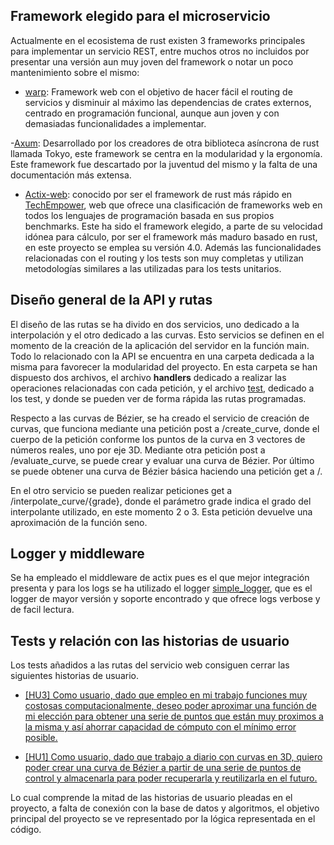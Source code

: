 ## Framework elegido para el microservicio

Actualmente en el ecosistema de rust existen 3 frameworks principales para implementar un servicio REST, entre muchos otros no incluidos por presentar una versión aun muy joven del framework o notar un poco mantenimiento sobre el mismo:

- [warp](https://crates.io/crates/warp): Framework web con el objetivo de hacer fácil el routing de servicios y disminuir al máximo las dependencias de crates externos, centrado en programación funcional, aunque aun joven y con demasiadas funcionalidades a implementar.

-[Axum](https://crates.io/crates/axum): Desarrollado por los creadores de otra biblioteca asíncrona de rust llamada Tokyo, este framework se centra en la modularidad y la ergonomía. Este framework fue descartado por la juventud del mismo y la falta de una documentación más extensa.

- [Actix-web](https://crates.io/crates/actix-web): conocido por ser el framework de rust más rápido en [TechEmpower](https://www.techempower.com/benchmarks/#section=data-r20), web que ofrece una clasificación de frameworks web en todos los lenguajes de programación basada en sus propios benchmarks. Este ha sido el framework elegido, a parte de su velocidad idónea para cálculo, por ser el framework más maduro basado en rust, en este proyecto se emplea su versión 4.0. Además las funcionalidades relacionadas con el routing y los tests son muy completas y utilizan metodologías similares a las utilizadas para los tests unitarios.

## Diseño general de la API y rutas

El diseño de las rutas se ha divido en dos servicios, uno dedicado a la interpolación y el otro dedicado a las curvas. Esto servicios se definen en el momento de la creación de la aplicación del servidor en la función main. Todo lo relacionado con la API se encuentra en una carpeta dedicada a la misma para favorecer la modularidad del proyecto. En esta carpeta se han dispuesto dos archivos, el archivo __handlers__ dedicado a realizar las operaciones relacionadas con cada petición, y el archivo [test](../../Beziervice/src/api/tests.rs), dedicado a los test, y donde se pueden ver de forma rápida las rutas programadas.

Respecto a las curvas de Bézier, se ha creado el servicio de creación de curvas, que funciona mediante una petición post a /create_curve, donde el cuerpo de la petición conforme los puntos de la curva en 3 vectores de números reales, uno por eje 3D. Mediante otra petición post a /evaluate_curve, se puede crear y evaluar una curva de Bézier. Por último se puede obtener una curva de Bézier básica haciendo una petición get a /.

En el otro servicio se pueden realizar peticiones get a /interpolate_curve/{grade}, donde el parámetro grade indica el grado del interpolante utilizado, en este momento 2 o 3. Esta petición devuelve una aproximación de la función seno.

## Logger y middleware

Se ha empleado el middleware de actix pues es el que mejor integración presenta y para los logs se ha utilizado el logger [simple_logger](https://crates.io/crates/simple_logger), que es el logger de mayor versión y soporte encontrado y que ofrece logs verbose y de facil lectura.

## Tests y relación con las historias de usuario

Los tests añadidos a las rutas del servicio web consiguen cerrar las siguientes historias de usuario.

- [[HU3] Como usuario, dado que empleo en mi trabajo funciones muy costosas computacionalmente, deseo poder aproximar una función de mi elección para obtener una serie de puntos que están muy proximos a la misma y así ahorrar capacidad de cómputo con el mínimo error posible.](https://github.com/ajalba/beziervice/issues/3)

- [[HU1] Como usuario, dado que trabajo a diario con curvas en 3D, quiero poder crear una curva de Bézier a partir de una serie de puntos de control y almacenarla para poder recuperarla y reutilizarla en el futuro.](https://github.com/ajalba/beziervice/issues/1)

Lo cual comprende la mitad de las historias de usuario pleadas en el proyecto, a falta de conexión con la base de datos y algoritmos, el objetivo principal del proyecto se ve representado por la lógica representada en el código.

